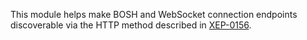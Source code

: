 This module helps make BOSH and WebSocket connection endpoints
discoverable via the HTTP method described in
[XEP-0156](https://xmpp.org/extensions/xep-0156.html#http).
